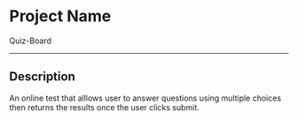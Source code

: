 # Project Name
Quiz-Board

***
## Description
An online test that alllows user to answer questions using multiple choices then returns the results once the user clicks submit.
